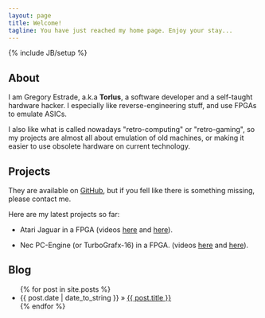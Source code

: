 ```yaml
---
layout: page
title: Welcome!
tagline: You have just reached my home page. Enjoy your stay... 
---
```

{% include JB/setup %}

## About

I am Gregory Estrade, a.k.a **Torlus**, a software developer and a self-taught hardware hacker. I especially like reverse-engineering stuff, and use FPGAs to emulate ASICs.

I also like what is called nowadays "retro-computing" or "retro-gaming", so my projects are almost all about emulation of old machines, or making it easier to use obsolete hardware on current technology.

## Projects

They are available on [GitHub](https://github.com/torlus/), but if you fell like there is something missing, please contact me.

Here are my latest projects so far:

- Atari Jaguar in a FPGA (videos [here](http://www.youtube.com/watch?v=l6KWd-LPwKg) and [here](http://www.youtube.com/watch?v=Mk850f7ICVM)). 

- Nec PC-Engine (or TurboGrafx-16) in a FPGA. (videos [here](http://www.youtube.com/watch?v=V0jXQXZHToE) and [here](http://www.youtube.com/watch?v=gVt4fZFnMpw)).

## Blog

<ul class="posts">
  {% for post in site.posts %}
    <li><span>{{ post.date | date_to_string }}</span> &raquo; <a href="{{ BASE_PATH }}{{ post.url }}">{{ post.title }}</a></li>
  {% endfor %}
</ul>

